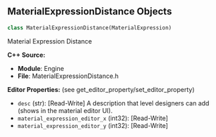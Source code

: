 ## MaterialExpressionDistance Objects

```python
class MaterialExpressionDistance(MaterialExpression)
```

Material Expression Distance

**C++ Source:**

- **Module**: Engine
- **File**: MaterialExpressionDistance.h

**Editor Properties:** (see get_editor_property/set_editor_property)

- ``desc`` (str):  [Read-Write] A description that level designers can add (shows in the material editor UI).
- ``material_expression_editor_x`` (int32):  [Read-Write]
- ``material_expression_editor_y`` (int32):  [Read-Write]

<a id="unreal.MaterialExpressionDistanceCullFade"></a>